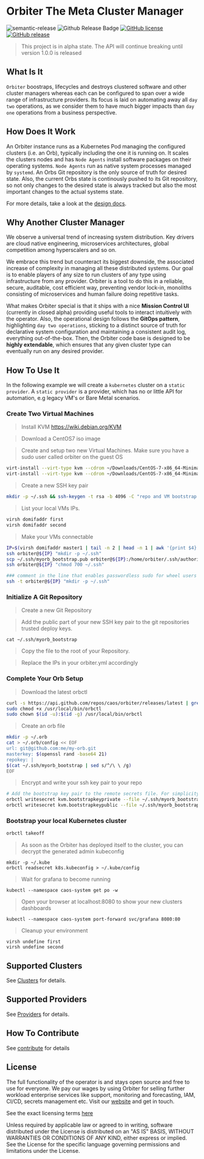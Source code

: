 # Orbiter The Meta Cluster Manager

![semantic-release](https://img.shields.io/badge/%20%20%F0%9F%93%A6%F0%9F%9A%80-semantic--release-e10079.svg)
![Github Release Badge](https://github.com/caos/orbiter/workflows/Release/badge.svg)
[![GitHub license](https://img.shields.io/github/license/caos/orbiter)](https://github.com/caos/orbiter/blob/master/LICENSE)
[![GitHub release](https://img.shields.io/github/release/caos/orbiter)](https://GitHub.com/caos/orbiter/releases/)

> This project is in alpha state. The API will continue breaking until version 1.0.0 is released

## What Is It

`Orbiter` boostraps, lifecycles and destroys clustered software and other cluster managers whereas each can be configured to span over a wide range of infrastructure providers. Its focus is laid on automating away all `day two` operations, as we consider them to have much bigger impacts than `day one` operations from a business perspective.

## How Does It Work

An Orbiter instance runs as a Kubernetes Pod managing the configured clusters (i.e. an Orb), typically including the one it is running on. It scales the clusters nodes and has `Node Agents` install software packages on their operating systems. `Node Agents` run as native system processes managed by `systemd`. An Orbs Git repository is the only source of truth for desired state. Also, the current Orbs state is continously pushed to its Git repository, so not only changes to the desired state is always tracked but also the most important changes to the actual systems state.

For more details, take a look at the [design docs](./docs/design.md).

## Why Another Cluster Manager

We observe a universal trend of increasing system distribution. Key drivers are cloud native engineering, microservices architectures, global competition among hyperscalers and so on.

We embrace this trend but counteract its biggest downside, the associated increase of complexity in managing all these distributed systems. Our goal is to enable players of any size to run clusters of any type using infrastructure from any provider. Orbiter is a tool to do this in a reliable, secure, auditable, cost efficient way, preventing vendor lock-in, monoliths consisting of microservices and human failure doing repetitive tasks.

What makes Orbiter special is that it ships with a nice **Mission Control UI** (currently in closed alpha) providing useful tools to interact intuitively with the operator. Also, the operational design follows the **GitOps pattern**, highlighting `day two operations`, sticking to a distinct source of truth for declarative system configuration and maintaining a consistent audit log, everything out-of-the-box. Then, the Orbiter code base is designed to be **highly extendable**, which ensures that any given cluster type can eventually run on any desired provider.

## How To Use It

In the following example we will create a `kubernetes` cluster on a `static provider`. A `static provider` is a provider, which has no or little API for automation, e.g legacy VM's or Bare Metal scenarios.


### Create Two Virtual Machines

> Install KVM
https://wiki.debian.org/KVM

> Download a CentOS7 iso image

> Create and setup two new Virtual Machines. Make sure you have a sudo user called orbiter on the guest OS
```bash
virt-install --virt-type kvm --cdrom ~/Downloads/CentOS-7-x86_64-Minimal-1908.iso --disk size=10 --memory 4000 --vcpus 2 --name first
virt-install --virt-type kvm --cdrom ~/Downloads/CentOS-7-x86_64-Minimal-1908.iso --disk size=10 --memory 4000 --vcpus 2 --name second
```

> Create a new SSH key pair
```bash
mkdir -p ~/.ssh && ssh-keygen -t rsa -b 4096 -C "repo and VM bootstrap key" -P "" -f ~/.ssh/myorb_bootstrap -q
```

> List your local VMs IPs.
```bash
virsh domifaddr first
virsh domifaddr second
```

> Make your VMs connectable
```bash
IP=$(virsh domifaddr master1 | tail -n 2 | head -n 1 | awk '{print $4}' | cut -d "/" -f 1)
ssh orbiter@${IP} "mkdir -p ~/.ssh"
scp ~/.ssh/myorb_bootstrap.pub orbiter@${IP}:/home/orbiter/.ssh/authorized_keys
ssh orbiter@${IP} "chmod 700 ~/.ssh"

### comment in the line that enables passwordless sudo for wheel users
ssh -t orbiter@${IP} "mkdir -p ~/.ssh"
```

### Initialize A Git Repository

> Create a new Git Repository

> Add the public part of your new SSH key pair to the git repositories trusted deploy keys.
```
cat ~/.ssh/myorb_bootstrap
```

> Copy the file [](examples/static/orbiter.yml) to the root of your Repository.

> Replace the IPs in your orbiter.yml accordingly

### Complete Your Orb Setup

> Download the latest orbctl
```bash
curl -s https://api.github.com/repos/caos/orbiter/releases/latest | grep "browser_download_url.*orbctl-$(uname)-$(uname -m)" | cut -d '"' -f 4 | sudo wget -i - -O /usr/local/bin/orbctl
sudo chmod +x /usr/local/bin/orbctl
sudo chown $(id -u):$(id -g) /usr/local/bin/orbctl
```

> Create an orb file

```bash
mkdir -p ~/.orb
cat > ~/.orb/config << EOF
url: git@github.com:me/my-orb.git
masterkey: $(openssl rand -base64 21)
repokey: |
$(cat ~/.ssh/myorb_bootstrap | sed s/^/\ \ /g)
EOF
```

> Encrypt and write your ssh key pair to your repo

```bash
# Add the bootstrap key pair to the remote secrets file. For simplicity, we use the repokey here.
orbctl writesecret kvm.bootstrapkeyprivate --file ~/.ssh/myorb_bootstrap
orbctl writesecret kvm.bootstrapkeypublic --file ~/.ssh/myorb_bootstrap.pub
```

### Bootstrap your local Kubernetes cluster
```bash
orbctl takeoff
```

> As soon as the Orbiter has deployed itself to the cluster, you can decrypt the generated admin kubeconfig
```
mkdir -p ~/.kube
orbctl readsecret k8s.kubeconfig > ~/.kube/config
```

> Wait for grafana to become running
```
kubectl --namespace caos-system get po -w
```

> Open your browser at localhost:8080 to show your new clusters dashboards
```
kubectl --namespace caos-system port-forward svc/grafana 8080:80
```

> Cleanup your environment
```
virsh undefine first
virsh undefine second
```

## Supported Clusters

See [Clusters](./docs/clusters.md) for details.

## Supported Providers

See [Providers](./docs/providers.md) for details.

## How To Contribute

See [contribute](./docs/contribute.md) for details

## License

The full functionality of the operator is and stays open source and free to use for everyone. We pay our wages by using Orbiter for selling further workload enterprise services like support, monitoring and forecasting, IAM, CI/CD, secrets management etc. Visit our [website](https://caos.ch) and get in touch.

See the exact licensing terms [here](./LICENSE)

Unless required by applicable law or agreed to in writing, software distributed under the License is distributed on an "AS IS" BASIS, WITHOUT WARRANTIES OR CONDITIONS OF ANY KIND, either express or implied. See the License for the specific language governing permissions and limitations under the License.
